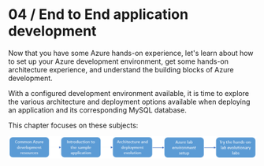 # 04 / End to End application development

Now that you have some Azure hands-on experience, let's learn about how to set up your Azure development environment, get some hands-on architecture experience, and understand the building blocks of Azure development.

With a configured development environment available, it is time to explore the various architecture and deployment options available when deploying an application and its corresponding MySQL database.

This chapter focuses on these subjects:

![](media/end-to-end-deployment-chapter-steps.png)

